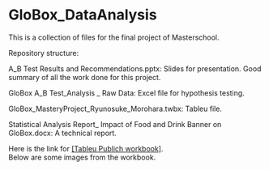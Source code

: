 # GloBox_DataAnalysis
This is a collection of files for the final project of Masterschool.

Repository structure:

A_B Test Results and Recommendations.pptx:
  Slides for presentation. Good summary of all the work done for this project.

GloBox A_B Test_Analysis _ Raw Data:
  Excel file for hypothesis testing.

GloBox_MasteryProject_Ryunosuke_Morohara.twbx:
  Tableu file.

Statistical Analysis Report_ Impact of Food and Drink Banner on GloBox.docx:
  A technical report.

Here is the link for [[Tableu Publich workbook]](https://public.tableau.com/app/profile/ryunosuke.morohara/viz/GloBox_MasteryProject/ABTestKPIs).<br>
Below are some images from the workbook.

